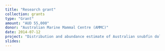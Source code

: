 ```yaml
---
title: "Research grant"
collection: grants
type: "Grant"
amount: "AUD 55,000"
donor: "Australian Marine Mammal Centre (AMMC)"
date: 2014-07-12
project: "Distribution and abundance estimate of Australian snubfin dolphins (<em>Orcaella heinsohni</em>) at a key site in the Kimberley region, Western Australia"
slides:
---
```

